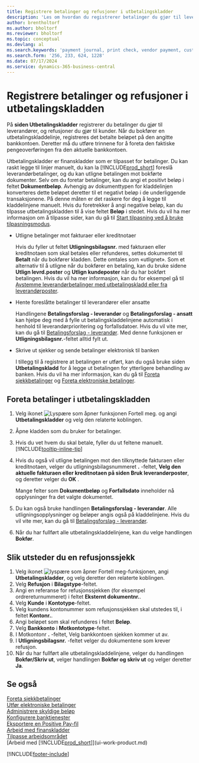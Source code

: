 ```yaml
---
title: Registrere betalinger og refusjoner i utbetalingskladder
description: 'Les om hvordan du registrerer betalinger du gjør til leverandører og refusjoner du gjør til kunder, på siden Utbetalingskladd.'
author: brentholtorf
ms.author: bholtorf
ms.reviewer: bholtorf
ms.topic: conceptual
ms.devlang: al
ms.search.keywords: 'payment journal, print check, vendor payment, customer refund, refund check, creditor, debt, balance due, AP'
ms.search.form: '256, 233, 624, 1228'
ms.date: 07/17/2024
ms.service: dynamics-365-business-central
---
```

# <a name="record-payments-and-refunds-in-the-payment-journal"></a>Registrere betalinger og refusjoner i utbetalingskladden

På **siden Utbetalingskladder** registrerer du betalinger du gjør til leverandører, og refusjoner du gjør til kunder. Når du bokfører en utbetalingskladdelinje, registreres det betalte beløpet på den angitte bankkontoen. Deretter må du utføre trinnene for å foreta den faktiske pengeoverføringen fra den aktuelle bankkontoen.  

Utbetalingskladder er finanskladder som er tilpasset for betalinger. Du kan raskt legge til linjer manuelt, du kan la [!INCLUDE[prod_short](includes/prod_short.md)] foreslå leverandørbetalinger, og du kan utligne betalingen mot bokførte dokumenter. Selv om du foretar betalinger, kan du angi et positivt beløp i feltet **Dokumentbeløp**. Avhengig av dokumenttypen for kladdelinjen konverteres dette beløpet deretter til et negativt beløp i de underliggende transaksjonene. På denne måten er det raskere for deg å legge til kladdelinjene manuelt. Hvis du foretrekker å angi negative beløp, kan du tilpasse utbetalingskladden til å vise feltet **Beløp** i stedet. Hvis du vil ha mer informasjon om å tilpasse sider, kan du gå til [Start tilpasning ved å bruke tilpasningsmodus](ui-personalization-user.md#start-personalizing-by-using-the-personalization-mode).  

- Utligne betalinger mot fakturaer eller kreditnotaer

    Hvis du fyller ut feltet **Utligningsbilagsnr.** med fakturaen eller kreditnotaen som skal betales eller refunderes, settes dokumentet til **Betalt** når du bokfører kladden. Dette omtales som «utlignet». Som et alternativ til å utligne når du bokfører en betaling, kan du bruke sidene **Utlign levrd.poster** og **Utlign kundeposter** når du har bokført betalingen. Hvis du vil ha mer informasjon, kan du for eksempel gå til [Avstemme leverandørbetalinger med utbetalingskladd eller fra leverandørposter](payables-how-apply-purchase-transactions-manually.md).  

- Hente foreslåtte betalinger til leverandører eller ansatte

    Handlingene **Betalingsforslag - leverandør** og **Betalingsforslag - ansatt** kan hjelpe deg med å fylle ut betalingskladdelinjene automatisk i henhold til leverandørprioritering og forfallsdatoer. Hvis du vil vite mer, kan du gå til [Betalingsforslag - leverandør](payables-how-suggest-vendor-payments.md). Med denne funksjonen er **Utligningsbilagsnr.**-feltet alltid fylt ut.  

- Skrive ut sjekker og sende betalinger elektronisk til banken

    I tillegg til å registrere at betalingen er utført, kan du også bruke siden **Utbetalingskladd** for å legge ut betalingen for ytterligere behandling av banken. Hvis du vil ha mer informasjon, kan du gå til [Foreta sjekkbetalinger](payables-how-work-checks.md) og [Foreta elektroniske betalinger](finance-make-payments-with-bank-data-conversion-service-or-sepa-credit-transfer.md#exporting-payments-to-a-bank-file).  

## <a name="to-make-payments-in-the-payment-journal"></a>Foreta betalinger i utbetalingskladden

1. Velg ikonet ![Lyspære som åpner funksjonen Fortell meg.](media/ui-search/search_small.png "Fortell hva du vil gjøre") og angi **Utbetalingskladder** og velg den relaterte koblingen.
2. Åpne kladden som du bruker for betalinger.
3. Hvis du vet hvem du skal betale, fyller du ut feltene manuelt. [!INCLUDE[tooltip-inline-tip](includes/tooltip-inline-tip_md.md)]
4. Hvis du også vil utligne betalingen mot den tilknyttede fakturaen eller kreditnotaen, velger du utligningsbilagsnummeret **.** -feltet, **Velg den aktuelle fakturaen eller kreditnotaen på siden Bruk leverandørposter**, og deretter velger du **OK** .

    Mange felter som **Dokumentbeløp** og **Forfallsdato** inneholder nå opplysninger fra det valgte dokumentet.
5. Du kan også bruke handlingen **Betalingsforslag - leverandør**. Alle utligningsopplysninger og beløper angis også på kladdelinjene. Hvis du vil vite mer, kan du gå til [Betalingsforslag - leverandør](payables-how-suggest-vendor-payments.md).
6. Når du har fullført alle utbetalingskladdelinjene, kan du velge handlingen **Bokfør**.

## <a name="to-issue-a-refund-check"></a>Slik utsteder du en refusjonssjekk

1. Velg ikonet ![lyspære som åpner Fortell meg-funksjonen](media/ui-search/search_small.png "Fortell hva du vil gjøre"), angi **Utbetalingskladder**, og velg deretter den relaterte koblingen.
2. Velg **Refusjon** i **Bilagstype**-feltet.  
3. Angi en referanse for refusjonssjekken (for eksempel ordrereturnummeret) i feltet **Eksternt dokumentnr.**.  
4. Velg **Kunde** i **Kontotype**-feltet.  
5. Velg kundens kontonummer som refusjonssjekken skal utstedes til, i feltet **Kontonr.**.  
6. Angi beløpet som skal refunderes i feltet **Beløp**.  
7. Velg **Bankkonto** i **Motkontotype**-feltet.  
8. I Motkontonr **.** -feltet, Velg bankkontoen sjekken kommer ut av.  
9. I **Utligningsbilagsnr.** -feltet velger du dokumentene som krever refusjon.  
10. Når du har fullført alle utbetalingskladdelinjene, velger du handlingen **Bokfør/Skriv ut**, velger handlingen **Bokfør og skriv ut** og velger deretter **Ja**.  
  
## <a name="see-also"></a>Se også

[Foreta sjekkbetalinger](payables-how-work-checks.md)  
[Utfør elektroniske betalinger](finance-make-payments-with-bank-data-conversion-service-or-sepa-credit-transfer.md#exporting-payments-to-a-bank-file)  
[Administrere skyldige beløp](payables-manage-payables.md)  
[Konfigurere banktjenester](bank-setup-banking.md)  
[Eksportere en Positive Pay-fil](finance-how-positive-pay.md)  
[Arbeid med finanskladder](ui-work-general-journals.md)  
[Tilpasse arbeidsområdet](ui-personalization-user.md)  
[Arbeid med [!INCLUDE[prod_short](includes/prod_short.md)]](ui-work-product.md)  

[!INCLUDE[footer-include](includes/footer-banner.md)]
